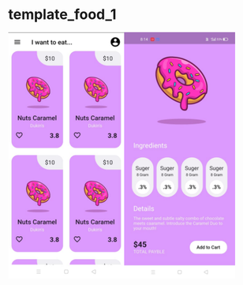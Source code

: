 # template_food_1
<img src="img&vid/screen_shot_1.jpeg" height="500px"><img src="img&vid/screen_shot_2.jpeg" height="500px">
